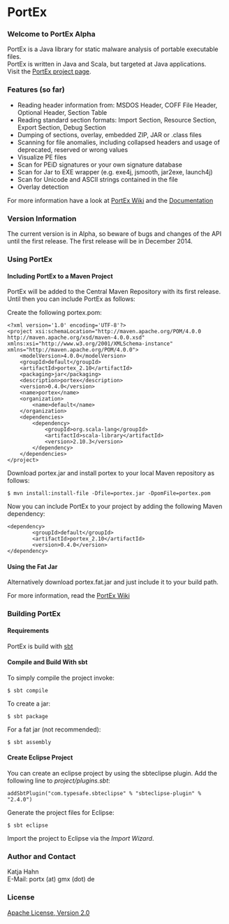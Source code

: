 PortEx
======

### Welcome to PortEx Alpha

PortEx is a Java library for static malware analysis of portable executable files.  
PortEx is written in Java and Scala, but targeted at Java applications.  
Visit the [PortEx project page](http://katjahahn.github.io/PortEx/).

### Features (so far)

* Reading header information from: MSDOS Header, COFF File Header, Optional Header, Section Table
* Reading standard section formats: Import Section, Resource Section, Export Section, Debug Section
* Dumping of sections, overlay, embedded ZIP, JAR or .class files
* Scanning for file anomalies, including collapsed headers and usage of deprecated, reserved or wrong values
* Visualize PE files
* Scan for PEiD signatures or your own signature database
* Scan for Jar to EXE wrapper (e.g. exe4j, jsmooth, jar2exe, launch4j)
* Scan for Unicode and ASCII strings contained in the file
* Overlay detection

For more information have a look at [PortEx Wiki](https://github.com/katjahahn/PortEx/wiki) and the [Documentation](http://katjahahn.github.io/PortEx/javadocs/)

### Version Information

The current version is in Alpha, so beware of bugs and changes of the API until the first release.
The first release will be in December 2014.

### Using PortEx

#### Including PortEx to a Maven Project

PortEx will be added to the Central Maven Repository with its first release. Until then you can include PortEx as follows:

Create the following portex.pom:

```
<?xml version='1.0' encoding='UTF-8'?>
<project xsi:schemaLocation="http://maven.apache.org/POM/4.0.0 http://maven.apache.org/xsd/maven-4.0.0.xsd" xmlns:xsi="http://www.w3.org/2001/XMLSchema-instance" xmlns="http://maven.apache.org/POM/4.0.0">
    <modelVersion>4.0.0</modelVersion>
    <groupId>default</groupId>
    <artifactId>portex_2.10</artifactId>
    <packaging>jar</packaging>
    <description>portex</description>
    <version>0.4.0</version>
    <name>portex</name>
    <organization>
        <name>default</name>
    </organization>
    <dependencies>
        <dependency>
            <groupId>org.scala-lang</groupId>
            <artifactId>scala-library</artifactId>
            <version>2.10.3</version>
        </dependency>
    </dependencies>
</project>
```

Download portex.jar and install portex to your local Maven repository as follows:

```
$ mvn install:install-file -Dfile=portex.jar -DpomFile=portex.pom
```

Now you can include PortEx to your project by adding the following Maven dependency:

```
<dependency>
  		<groupId>default</groupId>
  		<artifactId>portex_2.10</artifactId>
  		<version>0.4.0</version>
</dependency>
```

#### Using the Fat Jar

Alternatively download portex.fat.jar and just include it to your build path.

For more information, read the [PortEx Wiki](https://github.com/katjahahn/PortEx/wiki)

### Building PortEx

#### Requirements

PortEx is build with [sbt](http://www.scala-sbt.org)  

#### Compile and Build With sbt

To simply compile the project invoke:

```
$ sbt compile
```

To create a jar: 

```
$ sbt package
```

For a fat jar (not recommended):

```
$ sbt assembly
```

#### Create Eclipse Project

You can create an eclipse project by using the sbteclipse plugin.
Add the following line to *project/plugins.sbt*:

```
addSbtPlugin("com.typesafe.sbteclipse" % "sbteclipse-plugin" % "2.4.0")
```

Generate the project files for Eclipse:

```
$ sbt eclipse
```

Import the project to Eclipse via the *Import Wizard*.

### Author and Contact
Katja Hahn  
E-Mail: portx (at) gmx (dot) de

### License
[Apache License, Version 2.0](https://github.com/katjahahn/PortEx/blob/master/LICENSE)
